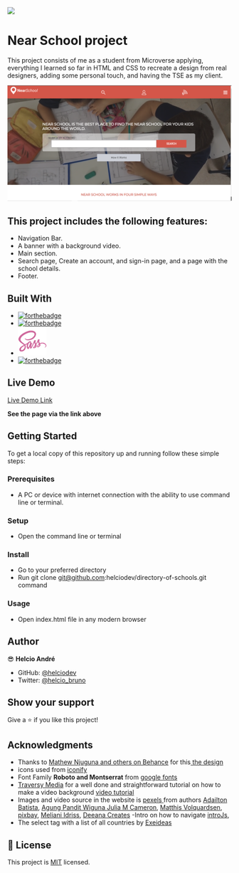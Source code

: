 ![](https://img.shields.io/badge/Microverse-blueviolet)


# Near School project
This project consists of me as a student from Microverse applying, everything I learned so far in HTML and CSS to recreate a design from real designers, adding some personal touch, and having the TSE as my client.

![screenshot](assets/images/screenshot.png)


## This project includes the following features:

- Navigation Bar.
- A banner with a background video.
- Main section.
- Search page, Create an account, and sign-in page, and a page with the school details.
- Footer.

## Built With

- [![forthebadge](https://forthebadge.com/images/badges/uses-html.svg)](https://forthebadge.com)
- [![forthebadge](https://forthebadge.com/images/badges/uses-css.svg)](https://forthebadge.com)
- ![desktop view](assets/images/sass.png)   
- [![forthebadge](https://forthebadge.com/images/badges/made-with-javascript.svg)](https://forthebadge.com)

## Live Demo

[Live Demo Link](https://rawcdn.githack.com/helciodev/directory-of-schools/e9e98b3488d2f9d53fee9a9eb4ebc463ffcd7fae/index.html)

**See the page via the link above**

## Getting Started

To get a local copy of this repository up and running follow these simple steps:

### Prerequisites

- A PC or device with internet connection with the ability to use command line  or terminal.

### Setup

- Open the command line  or terminal

### Install

- Go to your preferred directory
- Run git clone git@github.com:helciodev/directory-of-schools.git command

### Usage

- Open index.html file in any modern browser

## Author

😎 **Helcio André**

- GitHub: [@helciodev](https://github.com/helciodev)
- Twitter: [@helcio_bruno](https://twitter.com/helcio_bruno)

## Show your support

Give a ⭐️ if you like this project!

## Acknowledgments

- Thanks to [Mathew Njuguna and others on Behance](https://www.behance.net/mathewnjuguna) for this[ the design](https://www.behance.net/gallery/25563385/PatashuleKE)
- icons used from [iconify](https://iconify.design/)
- Font Family  **Roboto and Montserrat** from [google fonts](https://fonts.google.com/)
- [Traversy Media](https://www.youtube.com/channel/UC29ju8bIPH5as8OGnQzwJyA) for a well done and straightforward tutorial on how to make a video background [video tutorial](https://www.youtube.com/watch?v=Xy3GlrddZFI&t=1002s)
- Images and video source in the website is [pexels ](https://www.pexels.com/) from authors [Adailton Batista](https://www.pexels.com/@adailtonbatista), [ Agung Pandit Wiguna ](https://www.pexels.com/@panditwiguna) [Julia M Cameron](https://www.pexels.com/@julia-m-cameron), [Matthis Volquardsen](https://www.pexels.com/@einfoto), [pixbay](https://www.pexels.com/@pixbay), [Meliani Idriss](https://www.pexels.com/@droosmo), [Deeana Creates](https://www.pexels.com/@deeanacreates)
-Intro on how to navigate [introJs](https://introjs.com/),
- The select tag with a list of all countries by [Exeideas](https://www.exeideas.com/2016/07/list-of-all-world-countries.html)
## 📝 License

This project is [MIT](https://choosealicense.com/licenses/mit/) licensed.


